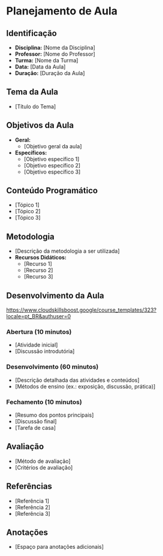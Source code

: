 # Planejamento de Aula

## Identificação
- **Disciplina:** [Nome da Disciplina]
- **Professor:** [Nome do Professor]
- **Turma:** [Nome da Turma]
- **Data:** [Data da Aula]
- **Duração:** [Duração da Aula]

## Tema da Aula
- [Título do Tema]

## Objetivos da Aula
- **Geral:** 
  - [Objetivo geral da aula]
- **Específicos:**
  - [Objetivo específico 1]
  - [Objetivo específico 2]
  - [Objetivo específico 3]

## Conteúdo Programático
- [Tópico 1]
- [Tópico 2]
- [Tópico 3]

## Metodologia
- [Descrição da metodologia a ser utilizada]
- **Recursos Didáticos:**
  - [Recurso 1]
  - [Recurso 2]
  - [Recurso 3]

## Desenvolvimento da Aula
https://www.cloudskillsboost.google/course_templates/323?locale=pt_BR&authuser=0

### Abertura (10 minutos)
- [Atividade inicial]
- [Discussão introdutória]

### Desenvolvimento (60 minutos)
- [Descrição detalhada das atividades e conteúdos]
- [Métodos de ensino (ex.: exposição, discussão, prática)]

### Fechamento (10 minutos)
- [Resumo dos pontos principais]
- [Discussão final]
- [Tarefa de casa]

## Avaliação
- [Método de avaliação]
- [Critérios de avaliação]

## Referências
- [Referência 1]
- [Referência 2]
- [Referência 3]

## Anotações
- [Espaço para anotações adicionais]
